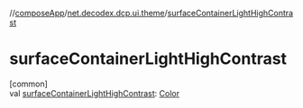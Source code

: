 //[composeApp](../../index.md)/[net.decodex.dcp.ui.theme](index.md)/[surfaceContainerLightHighContrast](surface-container-light-high-contrast.md)

# surfaceContainerLightHighContrast

[common]\
val [surfaceContainerLightHighContrast](surface-container-light-high-contrast.md): [Color](https://developer.android.com/reference/kotlin/androidx/compose/ui/graphics/Color.html)
